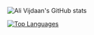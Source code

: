 ![Ali Vijdaan's GitHub stats](https://github-readme-stats.vercel.app/api?username=vijdaancoding&show_icons=true&theme=radical)


[![Top Languages](https://github-readme-stats.vercel.app/api/top-langs/?username=vijdaancoding)](https://github.com/anuraghazra/github-readme-stats)
